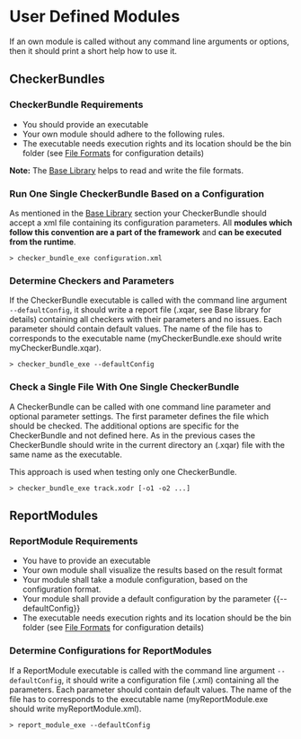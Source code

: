 <!---
Copyright 2023 CARIAD SE.
 
This Source Code Form is subject to the terms of the Mozilla
Public License, v. 2.0. If a copy of the MPL was not distributed
with this file, You can obtain one at https://mozilla.org/MPL/2.0/.
-->

# User Defined Modules

If an own module is called without any command line arguments or options, then it should print a
short help how to use it.

## CheckerBundles

### CheckerBundle Requirements

- You should provide an executable
- Your own module should adhere to the following rules.
- The executable needs execution rights and its location should be the bin folder (see [File
  Formats](file_formats.md) for configuration details)

**Note:** The [Base Library](cpp_base_library.md) helps to read and write the file formats.

### Run One Single CheckerBundle Based on a Configuration

As mentioned in the [Base Library](cpp_base_library.md) section your CheckerBundle should accept a xml
file containing its configuration parameters. All **modules which follow this convention are a part
of the framework** and **can be executed from the runtime**.

    > checker_bundle_exe configuration.xml

### Determine Checkers and Parameters

If the CheckerBundle executable is called with the command line argument `--defaultConfig`, it
should write a report file (.xqar, see Base library for details) containing all checkers with their
parameters and no issues. Each parameter should contain default values. The name of the file has to
corresponds to the executable name (myCheckerBundle.exe should write myCheckerBundle.xqar).

    > checker_bundle_exe --defaultConfig

### Check a Single File With One Single CheckerBundle

A CheckerBundle can be called with one command line parameter and optional parameter settings. The
first parameter defines the file which should be checked. The additional options are specific for
the CheckerBundle and not defined here. As in the previous cases the CheckerBundle should write in
the current directory an (.xqar) file with the same name as the executable.

This approach is used when testing only one CheckerBundle.

    > checker_bundle_exe track.xodr [-o1 -o2 ...]

## ReportModules

### ReportModule Requirements

- You have to provide an executable
- Your own module shall visualize the results based on the result format
- Your module shall take a module configuration, based on the configuration format.
- Your module shall provide a default configuration by the parameter {{--defaultConfig}}
- The executable needs execution rights and its location should be the bin folder (see [File
  Formats](file_formats.md) for configuration details)

### Determine Configurations for ReportModules

If a ReportModule executable is called with the command line argument `--defaultConfig`, it should
write a configuration file (.xml) containing all the parameters. Each parameter should contain
default values. The name of the file has to corresponds to the executable name (myReportModule.exe
should write myReportModule.xml).

    > report_module_exe --defaultConfig
